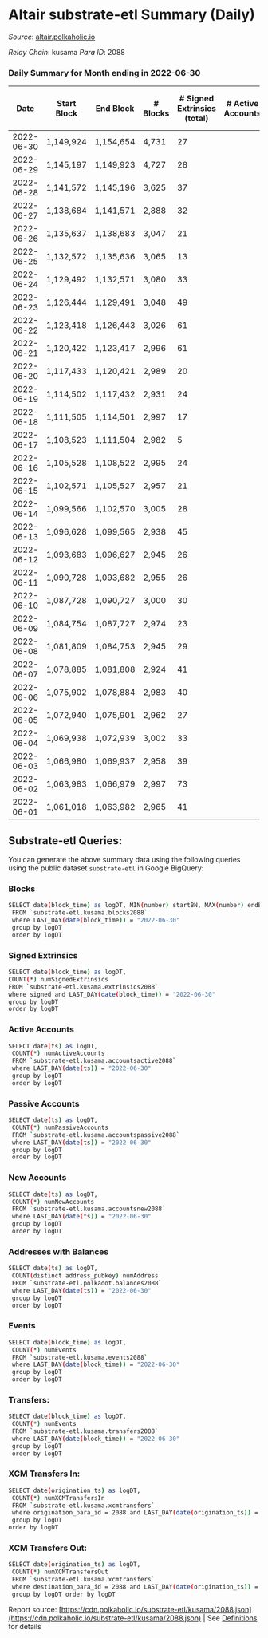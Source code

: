 # Altair substrate-etl Summary (Daily)

_Source_: [altair.polkaholic.io](https://altair.polkaholic.io)

*Relay Chain*: kusama
*Para ID*: 2088



### Daily Summary for Month ending in 2022-06-30


| Date | Start Block | End Block | # Blocks | # Signed Extrinsics (total) | # Active Accounts | # Passive | # New | # Addresses with Balances | # Events | # Transfers | # XCM Transfers In | # XCM Transfers Out | Issues | 
| ---- | ----------- | --------- | -------- | --------------------------- | ----------------- | --------- | ----- | ------------------------- | -------- | ----------- | ------------------ | ------------------- | ------ |
| 2022-06-30 | 1,149,924 | 1,154,654 | 4,731 | 27 |  |  |  | 22,206 | 9,589 | 16 ($1,867.08) |   |   |  |
| 2022-06-29 | 1,145,197 | 1,149,923 | 4,727 | 28 |  |  |  | 22,200 | 9,581 | 6 ($377.58) |   | 1 ($343.11) |  |
| 2022-06-28 | 1,141,572 | 1,145,196 | 3,625 | 37 |  |  |  | 22,199 | 7,423 | 15 ($111.16) |   |   |  |
| 2022-06-27 | 1,138,684 | 1,141,571 | 2,888 | 32 |  |  |  | 22,195 | 5,923 | 10 ($1,872.41) |   |   |  |
| 2022-06-26 | 1,135,637 | 1,138,683 | 3,047 | 21 |  |  |  | 22,193 | 6,190 | 3 ($187.62) | 1 ($62.55) | 1 ($62.55) |  |
| 2022-06-25 | 1,132,572 | 1,135,636 | 3,065 | 13 |  |  |  | 22,193 | 6,206 | 7 ($18.18) |   | 1 ($5.52) |  |
| 2022-06-24 | 1,129,492 | 1,132,571 | 3,080 | 33 |  |  |  | 22,192 | 6,314 | 8 ($14,473.76) | 1 ($0.01) | 1 ($14,418.38) |  |
| 2022-06-23 | 1,126,444 | 1,129,491 | 3,048 | 49 |  |  |  | 22,190 | 6,316 | 9 ($12,718.51) |   | 1 ($2.32) |  |
| 2022-06-22 | 1,123,418 | 1,126,443 | 3,026 | 61 |  |  |  | 22,189 | 6,359 | 7 ($273.39) |   | 4 ($53.13) |  |
| 2022-06-21 | 1,120,422 | 1,123,417 | 2,996 | 61 |  |  |  | 22,186 | 6,299 | 19 ($1,397.73) |   | 4 ($75.54) |  |
| 2022-06-20 | 1,117,433 | 1,120,421 | 2,989 | 20 |  |  |  | 22,180 | 6,074 | 7 ($1,441.24) |   | 1 ($0.22) |  |
| 2022-06-19 | 1,114,502 | 1,117,432 | 2,931 | 24 |  |  |  | 22,180 | 5,969 | 11 ($525.99) |   |   |  |
| 2022-06-18 | 1,111,505 | 1,114,501 | 2,997 | 17 |  |  |  | 22,176 | 6,085 | 8 ($311.78) |   | 3 ($87.26) |  |
| 2022-06-17 | 1,108,523 | 1,111,504 | 2,982 | 5 |  |  |  | 22,174 | 5,987 | 1 ($2.48) |   |   |  |
| 2022-06-16 | 1,105,528 | 1,108,522 | 2,995 | 24 |  |  |  | 22,174 | 6,104 | 13 ($54,828.46) |   | 1 ($5.05) |  |
| 2022-06-15 | 1,102,571 | 1,105,527 | 2,957 | 21 |  |  |  | 22,169 | 6,006 | 7 ($4,591.07) |   |   |  |
| 2022-06-14 | 1,099,566 | 1,102,570 | 3,005 | 28 |  |  |  | 22,168 | 6,139 | 10 ($4,430.12) | 1 ($0.04) | 1 ($0.04) |  |
| 2022-06-13 | 1,096,628 | 1,099,565 | 2,938 | 45 |  |  |  | 22,165 | 6,086 | 17 ($13,830.71) | 2 ($0.45) | 2 ($0.47) |  |
| 2022-06-12 | 1,093,683 | 1,096,627 | 2,945 | 26 |  |  |  | 22,165 | 6,007 | 8 ($18,211.63) |   |   |  |
| 2022-06-11 | 1,090,728 | 1,093,682 | 2,955 | 26 |  |  |  | 22,163 | 6,028 | 17 ($2,147.32) |   |   |  |
| 2022-06-10 | 1,087,728 | 1,090,727 | 3,000 | 30 |  |  |  | 22,161 | 6,160 | 10 ($358.28) | 3 ($0.35) | 6 ($0.58) |  |
| 2022-06-09 | 1,084,754 | 1,087,727 | 2,974 | 23 |  |  |  | 22,158 | 6,049 | 8 ($1,685.37) |   |   |  |
| 2022-06-08 | 1,081,809 | 1,084,753 | 2,945 | 29 |  |  |  | 22,156 | 6,025 | 13 ($13,161.05) |   |   |  |
| 2022-06-07 | 1,078,885 | 1,081,808 | 2,924 | 41 |  |  |  | 22,155 | 6,027 | 21 ($15,550.70) |   |   |  |
| 2022-06-06 | 1,075,902 | 1,078,884 | 2,983 | 40 |  |  |  | 22,151 | 6,136 | 12 ($3,631.77) |   |   |  |
| 2022-06-05 | 1,072,940 | 1,075,901 | 2,962 | 27 |  |  |  | 22,150 | 6,049 | 11 ($100.47) |   |   |  |
| 2022-06-04 | 1,069,938 | 1,072,939 | 3,002 | 33 |  |  |  | 22,149 | 6,191 | 11 ($406.41) |   |   |  |
| 2022-06-03 | 1,066,980 | 1,069,937 | 2,958 | 39 |  |  |  | 22,146 | 6,092 | 14 ($17,872.90) |   |   |  |
| 2022-06-02 | 1,063,983 | 1,066,979 | 2,997 | 73 |  |  |  | 22,143 | 6,340 | 22 ($1,007.62) |   | 1 (-) |  |
| 2022-06-01 | 1,061,018 | 1,063,982 | 2,965 | 41 |  |  |  | 22,139 | 6,139 | 23 ($3,378.75) |   |   |  |

## Substrate-etl Queries:
You can generate the above summary data using the following queries using the public dataset `substrate-etl` in Google BigQuery:

### Blocks
```bash
SELECT date(block_time) as logDT, MIN(number) startBN, MAX(number) endBN, COUNT(*) numBlocks 
 FROM `substrate-etl.kusama.blocks2088`  
 where LAST_DAY(date(block_time)) = "2022-06-30" 
 group by logDT 
 order by logDT
```

### Signed Extrinsics
```bash
SELECT date(block_time) as logDT, 
COUNT(*) numSignedExtrinsics 
FROM `substrate-etl.kusama.extrinsics2088`  
where signed and LAST_DAY(date(block_time)) = "2022-06-30" 
group by logDT 
order by logDT
```

### Active Accounts
```bash
SELECT date(ts) as logDT, 
 COUNT(*) numActiveAccounts 
 FROM `substrate-etl.kusama.accountsactive2088` 
 where LAST_DAY(date(ts)) = "2022-06-30" 
 group by logDT 
 order by logDT
```

### Passive Accounts
```bash
SELECT date(ts) as logDT, 
 COUNT(*) numPassiveAccounts 
 FROM `substrate-etl.kusama.accountspassive2088` 
 where LAST_DAY(date(ts)) = "2022-06-30" 
 group by logDT 
 order by logDT
```

### New Accounts
```bash
SELECT date(ts) as logDT, 
 COUNT(*) numNewAccounts 
 FROM `substrate-etl.kusama.accountsnew2088` 
 where LAST_DAY(date(ts)) = "2022-06-30" 
 group by logDT
 order by logDT
```

### Addresses with Balances
```bash
SELECT date(ts) as logDT,
 COUNT(distinct address_pubkey) numAddress 
 FROM `substrate-etl.polkadot.balances2088` 
 where LAST_DAY(date(ts)) = "2022-06-30" 
 group by logDT 
 order by logDT
```

### Events
```bash
SELECT date(block_time) as logDT, 
 COUNT(*) numEvents 
 FROM `substrate-etl.kusama.events2088` 
 where LAST_DAY(date(block_time)) = "2022-06-30" 
 group by logDT 
 order by logDT
```

### Transfers:
```bash
SELECT date(block_time) as logDT, 
 COUNT(*) numEvents 
 FROM `substrate-etl.kusama.transfers2088` 
 where LAST_DAY(date(block_time)) = "2022-06-30" 
 group by logDT 
 order by logDT
```

### XCM Transfers In:
```bash
SELECT date(origination_ts) as logDT, 
 COUNT(*) numXCMTransfersIn 
 FROM `substrate-etl.kusama.xcmtransfers` 
 where origination_para_id = 2088 and LAST_DAY(date(origination_ts)) = "2022-06-30" 
 group by logDT 
order by logDT
```

### XCM Transfers Out:
```bash
SELECT date(origination_ts) as logDT, 
 COUNT(*) numXCMTransfersOut 
 FROM `substrate-etl.kusama.xcmtransfers` 
 where destination_para_id = 2088 and LAST_DAY(date(origination_ts)) = "2022-06-30" 
 group by logDT order by logDT
```


Report source: [https://cdn.polkaholic.io/substrate-etl/kusama/2088.json](https://cdn.polkaholic.io/substrate-etl/kusama/2088.json) | See [Definitions](/DEFINITIONS.md) for details
